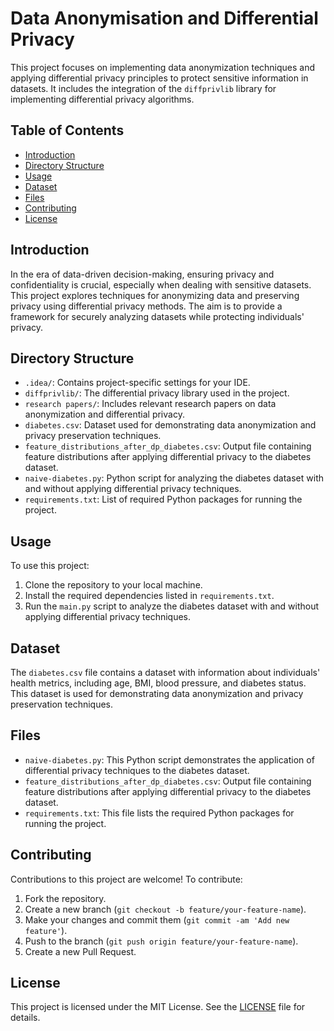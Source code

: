 # Data Anonymisation and Differential Privacy

This project focuses on implementing data anonymization techniques and applying differential privacy principles to protect sensitive information in datasets. It includes the integration of the `diffprivlib` library for implementing differential privacy algorithms.

## Table of Contents

- [Introduction](#introduction)
- [Directory Structure](#directory-structure)
- [Usage](#usage)
- [Dataset](#dataset)
- [Files](#files)
- [Contributing](#contributing)
- [License](#license)

## Introduction

In the era of data-driven decision-making, ensuring privacy and confidentiality is crucial, especially when dealing with sensitive datasets. This project explores techniques for anonymizing data and preserving privacy using differential privacy methods. The aim is to provide a framework for securely analyzing datasets while protecting individuals' privacy.

## Directory Structure

- `.idea/`: Contains project-specific settings for your IDE.
- `diffprivlib/`: The differential privacy library used in the project.
- `research papers/`: Includes relevant research papers on data anonymization and differential privacy.
- `diabetes.csv`: Dataset used for demonstrating data anonymization and privacy preservation techniques.
- `feature_distributions_after_dp_diabetes.csv`: Output file containing feature distributions after applying differential privacy to the diabetes dataset.
- `naive-diabetes.py`: Python script for analyzing the diabetes dataset with and without applying differential privacy techniques.
- `requirements.txt`: List of required Python packages for running the project.

## Usage

To use this project:

1. Clone the repository to your local machine.
2. Install the required dependencies listed in `requirements.txt`.
3. Run the `main.py` script to analyze the diabetes dataset with and without applying differential privacy techniques.

## Dataset

The `diabetes.csv` file contains a dataset with information about individuals' health metrics, including age, BMI, blood pressure, and diabetes status. This dataset is used for demonstrating data anonymization and privacy preservation techniques.

## Files

- `naive-diabetes.py`: This Python script demonstrates the application of differential privacy techniques to the diabetes dataset.
- `feature_distributions_after_dp_diabetes.csv`: Output file containing feature distributions after applying differential privacy to the diabetes dataset.
- `requirements.txt`: This file lists the required Python packages for running the project.

## Contributing

Contributions to this project are welcome! To contribute:

1. Fork the repository.
2. Create a new branch (`git checkout -b feature/your-feature-name`).
3. Make your changes and commit them (`git commit -am 'Add new feature'`).
4. Push to the branch (`git push origin feature/your-feature-name`).
5. Create a new Pull Request.

## License

This project is licensed under the MIT License. See the [LICENSE](LICENSE) file for details.
